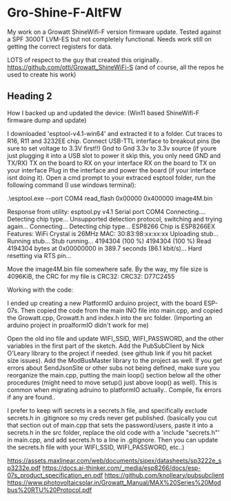 # Gro-Shine-F-AltFW
My work on a Growatt ShineWifi-F version firmware update. Tested against a SPF 3000T LVM-ES but not completely functional. Needs work still on getting the correct registers for data.

LOTS of respect to the guy that created this originally.. https://github.com/otti/Growatt_ShineWiFi-S (and of course, all the repos he used to create his work)

## Heading 2 ##
How I backed up and updated the device:
(Win11 based ShineWifi-F firmware dump and update)

I downloaded 'esptool-v4.1-win64' and extracted it to a folder.
Cut traces to R16, R11 and 3232EE chip.
Connect USB-TTL interface to breakout pins (be sure to set voltage to 3.3V first!!)
  Gnd to Gnd
  3.3v to 3.3v source (if youre just plugging it into a USB slot to power it skip this, you only need GND and TX/RX)
  TX on the board to RX on your interface
  RX on the board to TX on your interface
Plug in the interface and power the board (if your interface isnt doing it).
Open a cmd prompt to your extraced esptool folder, run the following command (I use windows terminal):

.\esptool.exe --port COM4 read_flash 0x00000 0x400000 image4M.bin

Response from utility:
esptool.py v4.1
Serial port COM4
Connecting....
Detecting chip type... Unsupported detection protocol, switching and trying again...
Connecting...
Detecting chip type... ESP8266
Chip is ESP8266EX
Features: WiFi
Crystal is 26MHz
MAC: 30:83:98:xx:xx:xx
Uploading stub...
Running stub...
Stub running...
4194304 (100 %)
4194304 (100 %)
Read 4194304 bytes at 0x00000000 in 389.7 seconds (86.1 kbit/s)...
Hard resetting via RTS pin...

Move the image4M.bin file somewhere safe.
By the way, my file size is 4096KiB, the CRC for my file is CRC32: CRC32: D77C2455

Working with the code:

I ended up creating a new PlatformIO arduino project, with the board ESP-07s.
Then copied the code from the main INO file into main.cpp, and copied the Growatt.cpp, Growatt.h and index.h into the src folder.
(Importing an arduino project in proalformIO didn't work for me)

Open the old ino file and update WIFI_SSID, WIFI_PASSWORD, and the other variables in the first part of the sketch.
Add the PubSubClient by Nick O'Leary library to the project if needed. (see github link if you hit packet size issues).
Add the ModBusMaster library to the project as well.
If you get errors about SendJsonSite or other subs not being defined, make sure you reorganize the main.cpp, 
 putting the main loop() section below all the other procedures (might need to move setup() just above loop() as well).
 This is common when migrating adruino to platformIO actually..
Compile, fix errors if any are found.. 

I prefer to keep wifi secrets in a secrets.h file, and specifically exclude secrets.h in .gitignore so my creds never get published.
 (basically you cut that section out of main.cpp that sets the password/users, paste it into a secrets.h in the src folder, 
 replace the old code with a 'include "secrets.h"' in main.cpp, and add secrets.h to a line in .gitignore. Then you can update the
 secrets.h file with your WIFI_SSID, WIFI_PASSWORD, etc..)

https://assets.maxlinear.com/web/documents/sipex/datasheets/sp3222e_sp3232e.pdf
https://docs.ai-thinker.com/_media/esp8266/docs/esp-07s_product_specification_en.pdf
https://github.com/knolleary/pubsubclient
https://www.photovoltaicsolar.in/Growatt_Manual/MAX%20Series%20Modbus%20RTU%20Protocol.pdf
